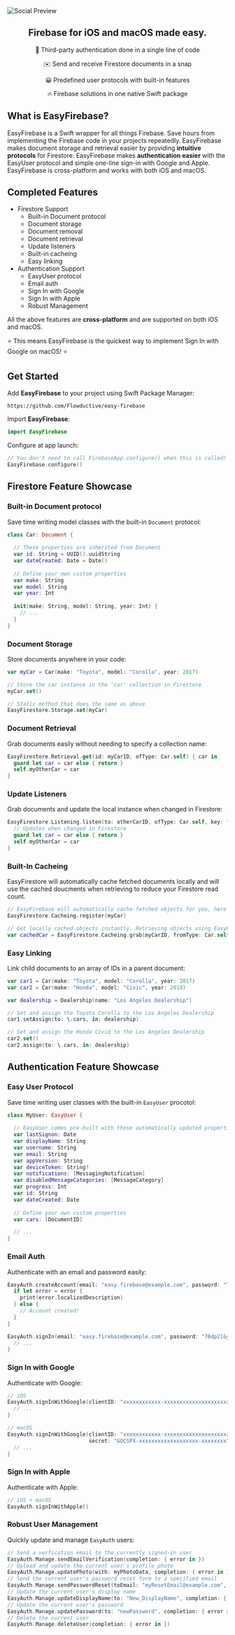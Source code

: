 ![Social Preview](./Assets/Social%20Preview%20(640).png)

<h2 align="center">Firebase for iOS and macOS made easy.</h2>

<p align="center">🍏 Third-party authentication done in a single line of code</p>
<p align="center">✉️ Send and receive Firestore documents in a snap</p>
<p align="center">😀 Predefined user protocols with built-in features</p>
<p align="center">🔥 Firebase solutions in one native Swift package</p>

## What is EasyFirebase?

EasyFirebase is a Swift wrapper for all things Firebase. Save hours from implementing the Firebase code in your projects repeatedly. EasyFirebase makes document storage and retrieval easier by providing **intuitive protocols** for Firestore. EasyFirebase makes **authentication easier** with the EasyUser protocol and simple one-line sign-in with Google and Apple. EasyFirebase is cross-platform and works with both iOS and macOS.

## Completed Features

- Firestore Support
  - Built-in Document protocol
  - Document storage
  - Document removal
  - Document retrieval
  - Update listeners
  - Built-in cacheing
  - Easy linking
- Authentication Support
  - EasyUser protocol
  - Email auth
  - Sign In with Google
  - Sign In with Apple
  - Robust Management

All the above features are **cross-platform** and are supported on both iOS and macOS.

⭐️ This means EasyFirebase is the quickest way to implement Sign In with Google on macOS! ⭐️

## Get Started

Add **EasyFirebase** to your project using Swift Package Manager:

```
https://github.com/Flowductive/easy-firebase
```

Import **EasyFirebase**:

```swift
import EasyFirebase
```

Configure at app launch:

```swift
// You don't need to call FirebaseApp.configure() when this is called!
EasyFirebase.configure()
```

## Firestore Feature Showcase

### Built-in Document protocol

Save time writing model classes with the built-in `Document` protocol:

```swift
class Car: Document {
  
  // These properties are inherited from Document
  var id: String = UUID().uuidString
  var dateCreated: Date = Date()
  
  // Define your own custom properties
  var make: String
  var model: String
  var year: Int
  
  init(make: String, model: String, year: Int) {
    // ...
  }
}
```

### Document Storage

Store documents anywhere in your code:

```swift
var myCar = Car(make: "Toyota", model: "Corolla", year: 2017)

// Store the car instance in the 'car' collection in Firestore
myCar.set()

// Static method that does the same as above
EasyFirestore.Storage.set(myCar)
```

### Document Retrieval

Grab documents easily without needing to specify a collection name:

```swift
EasyFirestore.Retrieval.get(id: myCarID, ofType: Car.self) { car in
  guard let car = car else { return }
  self.myOtherCar = car
}
```

### Update Listeners

Grab documents and update the local instance when changed in Firestore:

```swift
EasyFirestore.Listening.listen(to: otherCarID, ofType: Car.self, key: "myCarListenerKey") { car in
  // Updates when changed in Firestore
  guard let car = car else { return }
  self.myOtherCar = car
}
```

### Built-In Cacheing

EasyFirestore will automatically cache fetched documents locally and will use the cached doucments when retrieving to reduce your Firestore read count.

```swift
// EasyFirebase will automatically cache fetched objects for you, here is a manual example
EasyFirestore.Cacheing.register(myCar)

// Get locally cached objects instantly. Retrieving objects using EasyFirestore.Retrieval will grab cached objects if they exist
var cachedCar = EasyFirestore.Cacheing.grab(myCarID, fromType: Car.self)
```

### Easy Linking

Link child documents to an array of IDs in a parent document:

```swift
var car1 = Car(make: "Toyota", model: "Corolla", year: 2017)
var car2 = Car(make: "Honda", model: "Civic", year: 2019)

var dealership = Dealership(name: "Los Angeles Dealership")

// Set and assign the Toyota Corolla to the Los Angeles Dealership
car1.setAssign(to: \.cars, in: dealership)

// Set and assign the Honda Civid to the Los Angeles Dealership
car2.set()
car2.assign(to: \.cars, in: dealership)
```

## Authentication Feature Showcase

### Easy User Protocol

Save time writing user classes with the built-in `EasyUser` procotol:

```swift
class MyUser: EasyUser {
  
  // EasyUser comes pre-built with these automatically updated properties
  var lastSignon: Date
  var displayName: String
  var username: String
  var email: String
  var appVersion: String
  var deviceToken: String?
  var notifications: [MessagingNotification]
  var disabledMessageCategories: [MessageCategory]
  var progress: Int
  var id: String
  var dateCreated: Date
  
  // Define your own custom properties
  var cars: [DocumentID]

  // ...
}
```

### Email Auth

Authenticate with an email and password easily:

```swift
EasyAuth.createAccount(email: "easy.firebase@example.com", password: "76dp2[&y4;JLyu:F") { error in
  if let error = error {
    print(error.localizedDescription)
  } else {
    // Account created!
  }
}

EasyAuth.signIn(email: "easy.firebase@example.com", password: "76dp2[&y4;JLyu:F") { error in
  // ...
}
```

### Sign In with Google

Authenticate with Google:

```swift
// iOS
EasyAuth.signInWithGoogle(clientID: "xxxxxxxxxxxx-xxxxxxxxxxxxxxxxxxxxxxxxxxxxxxxx") { error in
  // ...
}

// macOS
EasyAuth.signInWithGoogle(clientID: "xxxxxxxxxxxx-xxxxxxxxxxxxxxxxxxxxxxxxxxxxxxxx",
                          secret: "GOCSPX-xxxxxxxxxxxxxxxxxxx-xxxxxxxx") { error in
  // ...
}
```

### Sign In with Apple

Authenticate with Apple:

```swift
// iOS + macOS
EasyAuth.signInWithApple()
```

### Robust User Management

Quickly update and manage `EasyAuth` users:

```swift
// Send a verfication email to the currently signed-in user
EasyAuth.Manage.sendEmailVerification(completion: { error in })
// Upload and update the current user's profile photo
EasyAuth.Manage.updatePhoto(with: myPhotoData, completion: { error in })
// Send the current user's password reset form to a specified email
EasyAuth.Manage.sendPasswordReset(toEmail: "myResetEmail@example.com", completion: { error in })
// Update the current user's display name
EasyAuth.Manage.updateDisplayName(to: "New_DisplayName", completion: { error in })
// Update the current user's password
EasyAuth.Manage.updatePassword(to: "newPassword", completion: { error in })
// Delete the current user
EasyAuth.Manage.deleteUser(completion: { error in })
```
